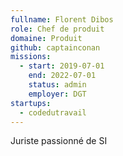 ```yaml
---
fullname: Florent Dibos
role: Chef de produit 
domaine: Produit
github: captainconan
missions:
  - start: 2019-07-01
    end: 2022-07-01
    status: admin
    employer: DGT
startups:
  - codedutravail
---
```


Juriste passionné de SI
